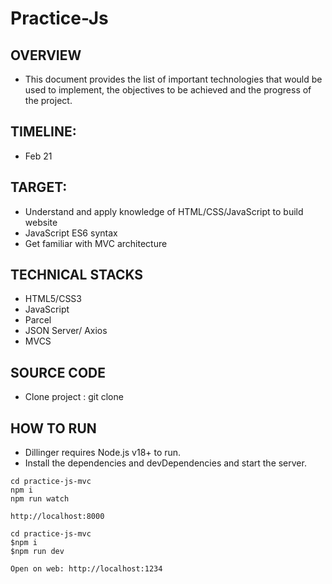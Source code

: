 # Practice-Js
## OVERVIEW

- This document provides the list of important technologies that would be used to implement, the objectives to be achieved and the progress of the project.

## TIMELINE:

- Feb 21 

## TARGET:

- Understand and apply knowledge of HTML/CSS/JavaScript to build website
- JavaScript ES6 syntax
- Get familiar with MVC architecture

## TECHNICAL STACKS

- HTML5/CSS3
- JavaScript
- Parcel
- JSON Server/ Axios
- MVCS


## SOURCE CODE

- Clone project : git clone 

## HOW TO RUN

- Dillinger requires Node.js v18+ to run.
- Install the dependencies and devDependencies and start the server.

```
cd practice-js-mvc
npm i
npm run watch

http://localhost:8000
```

```
cd practice-js-mvc
$npm i
$npm run dev

Open on web: http://localhost:1234
```